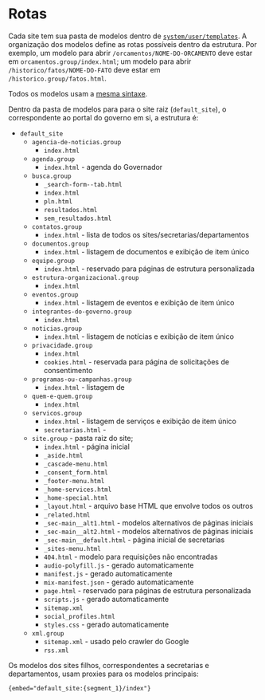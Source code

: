 # Rotas

Cada site tem sua pasta de modelos dentro de [`system/user/templates`](https://github.com/AppCivico/gov-tech__ma/tree/main/data/system/user/templates). A organização dos modelos define as rotas possíveis dentro da estrutura. Por exemplo, um modelo para abrir `/orcamentos/NOME-DO-ORCAMENTO` deve estar em `orcamentos.group/index.html`; um modelo para abrir `/historico/fatos/NOME-DO-FATO` deve estar em `/historico.group/fatos.html`.

Todos os modelos usam a [mesma sintaxe](https://docs.expressionengine.com/latest/templates/overview.html).

Dentro da pasta de modelos para para o site raiz (`default_site`), o correspondente ao portal do governo em si, a estrutura é:

- `default_site`
  - `agencia-de-noticias.group`
    - `index.html`
  - `agenda.group`
    - `index.html` - agenda do Governador
  - `busca.group`
    - `_search-form--tab.html`
    - `index.html`
    - `pln.html`
    - `resultados.html`
    - `sem_resultados.html`
  - `contatos.group`
    - `index.html` - lista de todos os sites/secretarias/departamentos
  - `documentos.group`
    - `index.html` - listagem de documentos e exibição de item único
  - `equipe.group`
    - `index.html` - reservado para páginas de estrutura personalizada
  - `estrutura-organizacional.group`
    - `index.html`
  - `eventos.group`
    - `index.html` - listagem de eventos e exibição de item único
  - `integrantes-do-governo.group`
    - `index.html`
  - `noticias.group`
    - `index.html` - listagem de notícias e exibição de item único
  - `privacidade.group`
    - `index.html`
    - `cookies.html` - reservada para página de solicitações de consentimento
  - `programas-ou-campanhas.group`
    - `index.html` - listagem de
  - `quem-e-quem.group`
    - `index.html`
  - `servicos.group`
    - `index.html` - listagem de serviços e exibição de item único
    - `secretarias.html` -
  - `site.group` - pasta raiz do site;
    - `index.html` - página inicial
    - `_aside.html`
    - `_cascade-menu.html`
    - `_consent_form.html`
    - `_footer-menu.html`
    - `_home-services.html`
    - `_home-special.html`
    - `_layout.html` - arquivo base HTML que envolve todos os outros
    - `_related.html`
    - `_sec-main__alt1.html` - modelos alternativos de páginas iniciais
    - `_sec-main__alt2.html` - modelos alternativos de páginas iniciais
    - `_sec-main__default.html` - página inicial de secretarias
    - `_sites-menu.html`
    - `404.html` - modelo para requisições não encontradas
    - `audio-polyfill.js` - gerado automaticamente
    - `manifest.js` - gerado automaticamente
    - `mix-manifest.json` - gerado automaticamente
    - `page.html` - reservado para páginas de estrutura personalizada
    - `scripts.js` - gerado automaticamente
    - `sitemap.xml`
    - `social_profiles.html`
    - `styles.css` - gerado automaticamente
  - `xml.group`
    - `sitemap.xml` - usado pelo crawler do Google
    - `rss.xml`

Os modelos dos sites filhos, correspondentes a secretarias e departamentos, usam proxies para os modelos principais:

```html
{embed="default_site:{segment_1}/index"}
```
